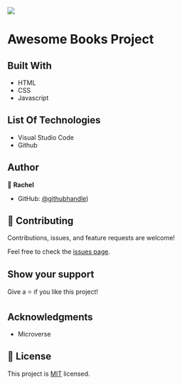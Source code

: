 ![](https://img.shields.io/badge/Microverse-blueviolet)

# Awesome Books Project

## Built With

- HTML
- CSS
- Javascript


## List Of Technologies

- Visual Studio Code
- Github



## Author

👤 **Rachel**

- GitHub: [@githubhandle](https://github.com/adarachel))

## 🤝 Contributing

Contributions, issues, and feature requests are welcome!

Feel free to check the [issues page](https://github.com/adarachel/awesome-books-project/issues).

## Show your support

Give a ⭐️ if you like this project!

## Acknowledgments

- Microverse 

## 📝 License

This project is [MIT](./MIT.md) licensed.
